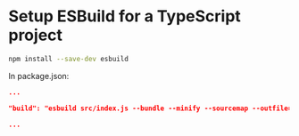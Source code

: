# Setup ESBuild for a TypeScript project

```Bash
npm install --save-dev esbuild
```

In package.json:

```JSON
...

"build": "esbuild src/index.js --bundle --minify --sourcemap --outfile=dist/index.min.js"

...
```